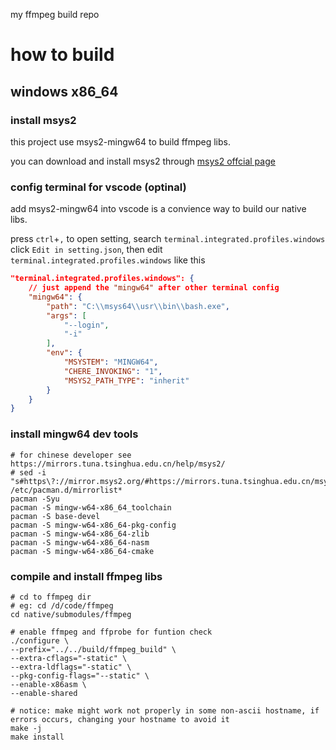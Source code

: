 my ffmpeg build repo
# how to build
## windows x86_64
### install msys2
this project use msys2-mingw64 to build ffmpeg libs.

you can download and install msys2 through [msys2 offcial page](https://www.msys2.org/)

### config terminal for vscode (optinal)
add msys2-mingw64 into vscode is a convience way to build our native libs.

press `ctrl`+`,` to open setting, search `terminal.integrated.profiles.windows` click `Edit in setting.json`, then edit `terminal.integrated.profiles.windows` like this
~~~json
"terminal.integrated.profiles.windows": {
    // just append the "mingw64" after other terminal config
    "mingw64": {
        "path": "C:\\msys64\\usr\\bin\\bash.exe",
        "args": [
            "--login",
            "-i"
        ],
        "env": {
            "MSYSTEM": "MINGW64",
            "CHERE_INVOKING": "1",
            "MSYS2_PATH_TYPE": "inherit"
        }
    }
}
~~~

### install mingw64 dev tools
~~~shell
# for chinese developer see https://mirrors.tuna.tsinghua.edu.cn/help/msys2/
# sed -i "s#https\?://mirror.msys2.org/#https://mirrors.tuna.tsinghua.edu.cn/msys2/#g" /etc/pacman.d/mirrorlist*
pacman -Syu
pacman -S mingw-w64-x86_64_toolchain
pacman -S base-devel
pacman -S mingw-w64-x86_64-pkg-config
pacman -S mingw-w64-x86_64-zlib
pacman -S mingw-w64-x86_64-nasm
pacman -S mingw-w64-x86_64-cmake
~~~

### compile and install ffmpeg libs
~~~shell
# cd to ffmpeg dir
# eg: cd /d/code/ffmpeg
cd native/submodules/ffmpeg

# enable ffmpeg and ffprobe for funtion check
./configure \
--prefix="../../build/ffmpeg_build" \
--extra-cflags="-static" \
--extra-ldflags="-static" \
--pkg-config-flags="--static" \
--enable-x86asm \
--enable-shared

# notice: make might work not properly in some non-ascii hostname, if errors occurs, changing your hostname to avoid it
make -j
make install
~~~